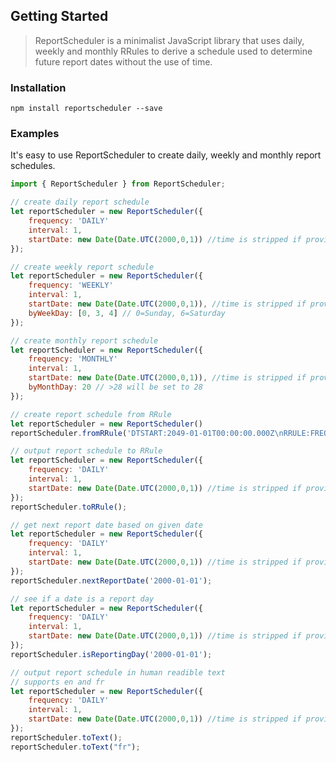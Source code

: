 ## Getting Started

> ReportScheduler is a minimalist JavaScript library that uses daily, weekly and monthly RRules to derive a schedule used to determine future report dates without the use of time.

### Installation

```console
npm install reportscheduler --save
```

### Examples

It's easy to use ReportScheduler to create daily, weekly and monthly report schedules.

```javascript
import { ReportScheduler } from ReportScheduler;

// create daily report schedule
let reportScheduler = new ReportScheduler({
    frequency: 'DAILY'
    interval: 1,
    startDate: new Date(Date.UTC(2000,0,1)) //time is stripped if provided
});

// create weekly report schedule
let reportScheduler = new ReportScheduler({
    frequency: 'WEEKLY'
    interval: 1,
    startDate: new Date(Date.UTC(2000,0,1)), //time is stripped if provided
    byWeekDay: [0, 3, 4] // 0=Sunday, 6=Saturday
});

// create monthly report schedule
let reportScheduler = new ReportScheduler({
    frequency: 'MONTHLY'
    interval: 1,
    startDate: new Date(Date.UTC(2000,0,1)), //time is stripped if provided
    byMonthDay: 20 // >28 will be set to 28
});

// create report schedule from RRule
let reportScheduler = new ReportScheduler()
reportScheduler.fromRRule('DTSTART:2049-01-01T00:00:00.000Z\nRRULE:FREQ=DAILY;INTERVAL=666');

// output report schedule to RRule
let reportScheduler = new ReportScheduler({
    frequency: 'DAILY'
    interval: 1,
    startDate: new Date(Date.UTC(2000,0,1)) //time is stripped if provided
});
reportScheduler.toRRule();

// get next report date based on given date
let reportScheduler = new ReportScheduler({
    frequency: 'DAILY'
    interval: 1,
    startDate: new Date(Date.UTC(2000,0,1)) //time is stripped if provided
});
reportScheduler.nextReportDate('2000-01-01');

// see if a date is a report day
let reportScheduler = new ReportScheduler({
    frequency: 'DAILY'
    interval: 1,
    startDate: new Date(Date.UTC(2000,0,1)) //time is stripped if provided
});
reportScheduler.isReportingDay('2000-01-01');

// output report schedule in human readible text
// supports en and fr
let reportScheduler = new ReportScheduler({
    frequency: 'DAILY'
    interval: 1,
    startDate: new Date(Date.UTC(2000,0,1)) //time is stripped if provided
});
reportScheduler.toText();
reportScheduler.toText("fr");

```
